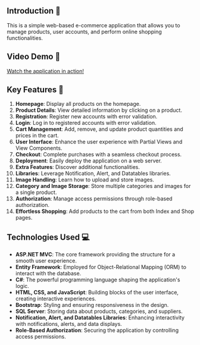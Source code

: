 ## ****Introduction 🌟****

This is a simple web-based e-commerce application that allows you to manage products, user accounts, and perform online shopping functionalities.

## Video Demo 🎥

[Watch the application in action!](https://drive.google.com/file/d/1EM_5_XpsMttKjYSwZhfYYfAeO8xli0xU/view?usp=drive_link)

## **Key Features 🚀**

1. **Homepage**: Display all products on the homepage.
2. **Product Details**: View detailed information by clicking on a product.
3. **Registration**: Register new accounts with error validation.
4. **Login**: Log in to registered accounts with error validation.
5. **Cart Management**: Add, remove, and update product quantities and prices in the cart.
6. **User Interface**: Enhance the user experience with Partial Views and View Components.
7. **Checkout**: Complete purchases with a seamless checkout process.
8. **Deployment**: Easily deploy the application on a web server.
9. **Extra Features**: Discover additional functionalities.
10. **Libraries**: Leverage Notification, Alert, and Datatables libraries.
11. **Image Handling**: Learn how to upload and store images.
12. **Category and Image Storage**: Store multiple categories and images for a single product.
13. **Authorization**: Manage access permissions through role-based authorization.
14. **Effortless Shopping**: Add products to the cart from both Index and Shop pages.

## **Technologies Used 💻**

- **ASP.NET MVC**: The core framework providing the structure for a smooth user experience.
- **Entity Framework**: Employed for Object-Relational Mapping (ORM) to interact with the database.
- **C#**: The powerful programming language shaping the application's logic.
- **HTML, CSS, and JavaScript**: Building blocks of the user interface, creating interactive experiences.
- **Bootstrap**: Styling and ensuring responsiveness in the design.
- **SQL Server**: Storing data about products, categories, and suppliers.
- **Notification, Alert, and Datatables Libraries**: Enhancing interactivity with notifications, alerts, and data displays.
- **Role-Based Authorization**: Securing the application by controlling access permissions.
